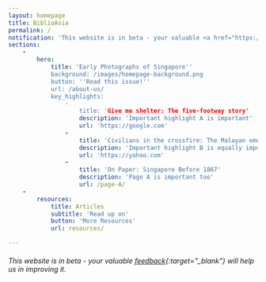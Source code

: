 ```yaml
---
layout: homepage
title: BiblioAsia
permalink: /
notification: 'This website is in beta - your valuable <a href="https://www.google.com">feedback</a> will help us in improving it.'
sections:
    -
        hero:
            title: 'Early Photographs of Singapore''
            background: /images/homepage-background.png
            button: ''Read this issue!''
            url: /about-us/
            key_highlights:
                -
                    title: 'Give me shelter: The five-footway story'
                    description: 'Important highlight A is important'
                    url: 'https://google.com'
                -
                    title: 'Civilians in the crossfire: The Malayan emergency'
                    description: 'Important highlight B is equally important'
                    url: 'https://yahoo.com'
                -
                    title: 'On Paper: Singapore Before 1867'
                    description: 'Page A is important too'
                    url: /page-A/
    -
        resources:
            title: Articles
            subtitle: 'Read up on'
            button: 'More Resources'
            url: resources/

---
```



<!-- Type your notification here - the notification bar will not appear if this is empty. For other changes, refer to _data/homepage.yml to edit the homepage -->
###### This website is in beta - your valuable [feedback](https://form.sg/#!/forms/govtech/5a9ce876b3a3b6006e6b8335){:target="_blank"} will help us in improving it.

